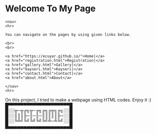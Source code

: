 <html>
<head>
	<title>Personal Page</title>
	<meta charset="utf-8">
	<h1>Welcome To My Page</h1>

</head>
<body>

	<nav>
	<hr>
	
	You can navigate on the pages by using given links below.

	<br>
	<br>

	<a href="https://ecuyar.github.io/">Home|</a>
	<a href="registration.html">Registration|</a>
	<a href="gallery.html">Gallery|</a>
	<a href="kayseri.html">Kayseri|</a>
	<a href="contact.html">Contact|</a>
	<a href="about.html">About</a>
	
	</nav>
	<hr>

On this project, I tried to make a webpage using HTML codes. Enjoy it :)<br>
█▀▀▀▀▀▀▀▀▀▀▀▀▀▀▀▀▀▀▀▀█<br>
█░░╦─╦╔╗╦─╔╗╔╗╔╦╗╔╗░░█<br>
█░░║║║╠─║─║─║║║║║╠─░░█<br>
█░░╚╩╝╚╝╚╝╚╝╚╝╩─╩╚╝░░█<br>
█▄▄▄▄▄▄▄▄▄▄▄▄▄▄▄▄▄▄▄▄█


<br>
<br>


